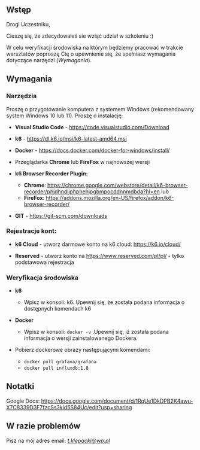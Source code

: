 ## Wstęp

 Drogi Uczestniku,

Cieszę się, że zdecydowałeś sie wziąć udział w szkoleniu :)

W celu weryfikacji środowiska na którym będziemy pracować w trakcie warsztatów poproszę Cię o upewnienie się, że spełniasz wymagania dotyczące narzędzi (*Wymagania*).

## Wymagania

### Narzędzia

Proszę o przygotowanie komputera z systemem Windows (rekomendowany system Windows 10 lub 11). Proszę o instalację:

- **Visual Studio Code** - https://code.visualstudio.com/Download

- **k6** - https://dl.k6.io/msi/k6-latest-amd64.msi

- **Docker** - https://docs.docker.com/docker-for-windows/install/

- Przeglądarka **Chrome** lub **FireFox** w najnowszej wersji

- **k6 Browser Recorder Plugin:**
	- **Chrome**: https://chrome.google.com/webstore/detail/k6-browser-recorder/phjdhndljphphehjpgbmpocddnnmdbda?hl=en
	lub
	- **FireFox**: https://addons.mozilla.org/en-US/firefox/addon/k6-browser-recorder/

- **GIT** - https://git-scm.com/downloads

### Rejestracje kont:

- **k6 Cloud** - utworz darmowe konto na k6 cloud: https://k6.io/cloud/

- **Reserved** - utworz konto na https://www.reserved.com/pl/pl/ - tylko podstawowa rejestracja

### Weryfikacja środowiska
- **k6**
	- Wpisz w konsoli: k6. Upewnij się, że została podana informacja o dostępnych komendach k6
- **Docker**
	- Wpisz w konsoli: `docker -v` .Upewnij się, iż została podana informacja o wersji zainstalowanego Dockera.
	
- Pobierz dockerowe obrazy następującymi komendami:
	- `docker pull grafana/grafana`
	- `docker pull influxdb:1.8`

## Notatki
Google Docs: https://docs.google.com/document/d/1RqUe1DkDPB2K4awu-X7C8339D3F7fzcSs3kid5S84Uc/edit?usp=sharing

## W razie problemów
Pisz na mój adres email: *t.klepacki@wp.pl*
